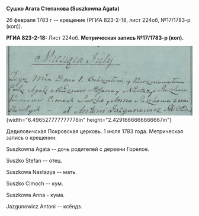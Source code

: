 **Сушко Агата Степанова (Suszkowna Agata)**

26 февраля 1783 г -- крещение (РГИА 823-2-18, лист 224об, №17/1783-р
(коп)).

**РГИА 823-2-18:** Лист 224об. **Метрическая запись №17/1783-р (коп).**

![](./media/b24d233cacb94cc0ee9f21ef1494bebc92300ae7.png){width="6.496527777777778in"
height="2.4291666666666667in"}

Дедиловичская Покровская церковь. 1 июля 1783 года. Метрическая запись о
крещении.

Suszkowna Agata -- дочь родителей с деревни Горелое.

Suszko Stefan -- отец.

Suszkowa Nastazya -- мать.

Suszko Cimoch -- кум.

Suszkowa Anna - кума.

Jazgunowicz Antoni -- ксёндз.
